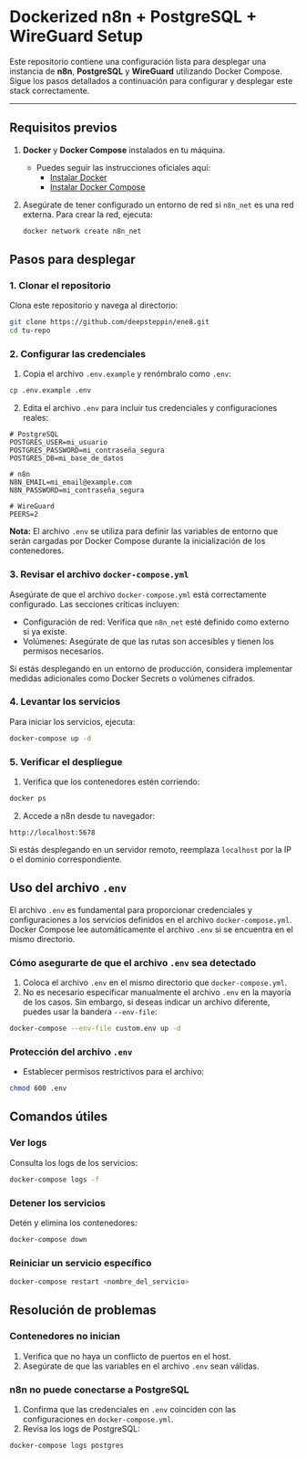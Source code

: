 # Dockerized n8n + PostgreSQL + WireGuard Setup

Este repositorio contiene una configuración lista para desplegar una instancia de **n8n**, **PostgreSQL** y **WireGuard** utilizando Docker Compose. Sigue los pasos detallados a continuación para configurar y desplegar este stack correctamente.

---

## **Requisitos previos**
1. **Docker** y **Docker Compose** instalados en tu máquina. 
   - Puedes seguir las instrucciones oficiales aquí:
     - [Instalar Docker](https://docs.docker.com/get-docker/)
     - [Instalar Docker Compose](https://docs.docker.com/compose/install/)

2. Asegúrate de tener configurado un entorno de red si `n8n_net` es una red externa. Para crear la red, ejecuta:
   ```bash
   docker network create n8n_net
   ```

## **Pasos para desplegar**

### **1. Clonar el repositorio**
Clona este repositorio y navega al directorio:

```bash
git clone https://github.com/deepsteppin/ene8.git
cd tu-repo
```

### **2. Configurar las credenciales**
1. Copia el archivo `.env.example` y renómbralo como `.env`:

```bash
cp .env.example .env
```

2. Edita el archivo `.env` para incluir tus credenciales y configuraciones reales:

```env
# PostgreSQL
POSTGRES_USER=mi_usuario
POSTGRES_PASSWORD=mi_contraseña_segura
POSTGRES_DB=mi_base_de_datos

# n8n
N8N_EMAIL=mi_email@example.com
N8N_PASSWORD=mi_contraseña_segura

# WireGuard
PEERS=2
```

**Nota:** El archivo `.env` se utiliza para definir las variables de entorno que serán cargadas por Docker Compose durante la inicialización de los contenedores.

### **3. Revisar el archivo `docker-compose.yml`**
Asegúrate de que el archivo `docker-compose.yml` está correctamente configurado. Las secciones críticas incluyen:
* Configuración de red: Verifica que `n8n_net` esté definido como externo si ya existe.
* Volúmenes: Asegúrate de que las rutas son accesibles y tienen los permisos necesarios.

Si estás desplegando en un entorno de producción, considera implementar medidas adicionales como Docker Secrets o volúmenes cifrados.

### **4. Levantar los servicios**
Para iniciar los servicios, ejecuta:

```bash
docker-compose up -d
```

### **5. Verificar el despliegue**
1. Verifica que los contenedores estén corriendo:

```bash
docker ps
```

2. Accede a n8n desde tu navegador:

```
http://localhost:5678
```

Si estás desplegando en un servidor remoto, reemplaza `localhost` por la IP o el dominio correspondiente.

## **Uso del archivo `.env`**
El archivo `.env` es fundamental para proporcionar credenciales y configuraciones a los servicios definidos en el archivo `docker-compose.yml`. Docker Compose lee automáticamente el archivo `.env` si se encuentra en el mismo directorio.

### **Cómo asegurarte de que el archivo `.env` sea detectado**
1. Coloca el archivo `.env` en el mismo directorio que `docker-compose.yml`.
2. No es necesario especificar manualmente el archivo `.env` en la mayoría de los casos. Sin embargo, si deseas indicar un archivo diferente, puedes usar la bandera `--env-file`:

```bash
docker-compose --env-file custom.env up -d
```

### **Protección del archivo `.env`**

* Establecer permisos restrictivos para el archivo:

```bash
chmod 600 .env
```

## **Comandos útiles**

### Ver logs
Consulta los logs de los servicios:

```bash
docker-compose logs -f
```

### Detener los servicios
Detén y elimina los contenedores:

```bash
docker-compose down
```

### Reiniciar un servicio específico

```bash
docker-compose restart <nombre_del_servicio>
```

## **Resolución de problemas**

### Contenedores no inician
1. Verifica que no haya un conflicto de puertos en el host.
2. Asegúrate de que las variables en el archivo `.env` sean válidas.

### n8n no puede conectarse a PostgreSQL
1. Confirma que las credenciales en `.env` coinciden con las configuraciones en `docker-compose.yml`.
2. Revisa los logs de PostgreSQL:

```bash
docker-compose logs postgres
```
